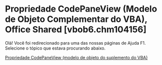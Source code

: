 
# Propriedade CodePaneView (Modelo de Objeto Complementar do VBA), Office Shared [vbob6.chm104156]

Olá! Você foi redirecionado para uma das nossas páginas de Ajuda F1. Selecione o tópico que estava procurando abaixo.

[Propriedade CodePaneView (modelo de objeto do suplemento do VBA)](http://msdn.microsoft.com/library/3bab1634-d592-2848-1260-b1f2c8c14571%28Office.15%29.aspx)
